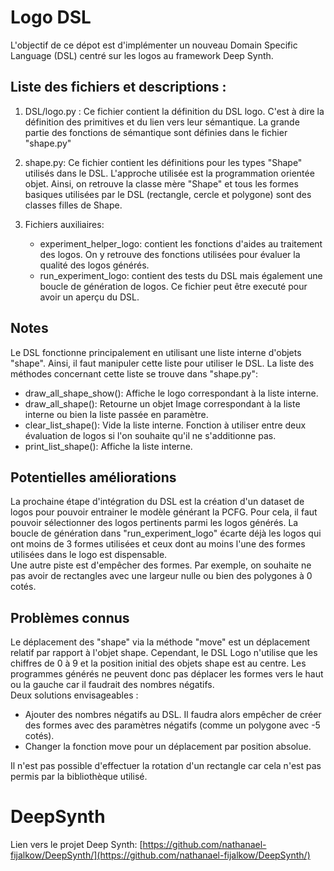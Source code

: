 # Logo DSL

L'objectif de ce dépot est d'implémenter un nouveau Domain Specific Language (DSL) centré sur les logos au framework Deep Synth.

## Liste des fichiers et descriptions :

1. DSL/logo.py : Ce fichier contient la définition du DSL logo. C'est à dire la définition des primitives et du lien vers leur sémantique. La grande partie des fonctions de sémantique sont définies dans le fichier "shape.py" 

2. shape.py: Ce fichier contient les définitions pour les types "Shape" utilisés dans le DSL. L'approche utilisée est la programmation orientée objet. Ainsi, on retrouve la classe mère "Shape" et tous les formes basiques utilisées par le DSL (rectangle, cercle et polygone) sont des classes filles de Shape.

3. Fichiers auxiliaires:
    - experiment_helper_logo: contient les fonctions d'aides au traitement des logos. On y retrouve des fonctions utilisées pour évaluer la qualité des logos générés.
    - run_experiment_logo: contient des tests du DSL mais également une boucle de génération de logos. Ce fichier peut être executé pour avoir un aperçu du DSL.

## Notes

Le DSL fonctionne principalement en utilisant une liste interne d'objets "shape". Ainsi, il faut manipuler cette liste pour utiliser le DSL. La liste des méthodes concernant cette liste se trouve dans "shape.py":
- draw_all_shape_show(): Affiche le logo correspondant à la liste interne.
- draw_all_shape(): Retourne un objet Image correspondant à la liste interne ou bien la liste passée en paramètre.
- clear_list_shape(): Vide la liste interne. Fonction à utiliser entre deux évaluation de logos si l'on souhaite qu'il ne s'additionne pas.
- print_list_shape(): Affiche la liste interne.


## Potentielles améliorations

La prochaine étape d'intégration du DSL est la création d'un dataset de logos pour pouvoir entrainer le modèle générant la PCFG. Pour cela, il faut pouvoir sélectionner des logos pertinents parmi les logos générés. La boucle de génération dans "run_experiment_logo" écarte déjà les logos qui ont moins de 3 formes utilisées et ceux dont au moins l'une des formes utilisées dans le logo est dispensable. \
Une autre piste est d'empêcher des formes. Par exemple, on souhaite ne pas avoir de rectangles avec une largeur nulle ou bien des polygones à 0 cotés.


## Problèmes connus

Le déplacement des "shape" via la méthode "move" est un déplacement relatif par rapport à l'objet shape. Cependant, le DSL Logo n'utilise que les chiffres de 0 à 9 et la position initial des objets shape est au centre. Les programmes générés ne peuvent donc pas déplacer les formes vers le haut ou la gauche car il faudrait des nombres négatifs. \
Deux solutions envisageables :
- Ajouter des nombres négatifs au DSL. Il faudra alors empêcher de créer des formes avec des paramètres négatifs (comme un polygone avec -5 cotés).
- Changer la fonction move pour un déplacement par position absolue.

Il n'est pas possible d'effectuer la rotation d'un rectangle car cela n'est pas permis par la bibliothèque utilisé.

# DeepSynth

Lien vers le projet Deep Synth:
[https://github.com/nathanael-fijalkow/DeepSynth/](https://github.com/nathanael-fijalkow/DeepSynth/)